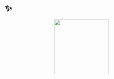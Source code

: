 # ✨
 <div align="center">
   <img height="180em" src="https://github-readme-stats.vercel.app/api/top-langs/?username=yaxra&layout=donut&theme=dracula&hide_border=true&bg_color=0d1117"/>
 </div>
